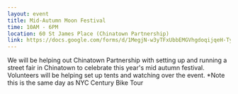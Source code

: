 ```yaml
---
layout: event
title: Mid-Autumn Moon Festival
time: 10AM - 6PM
location: 60 St James Place (Chinatown Partnership)
link: https://docs.google.com/forms/d/1MegjN-w3yTFxUbbEMGVhgdoqijqeH-TylyRA4lvX3Mo/viewform
---
```

We will be helping out Chinatown Partnership with setting up and running a street fair in Chinatown to celebrate this year's mid autumn festival.  Volunteers will be helping set up tents and watching over the event.
*Note this is the same day as NYC Century Bike Tour